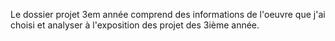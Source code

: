 Le dossier projet 3em année comprend des informations de l'oeuvre que j'ai choisi et analyser à l'exposition des projet des 3ième année.
